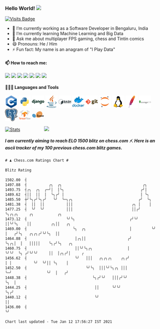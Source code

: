   ### Hello World!  <img src="https://github.com/sciencepal/sciencepal/blob/master/assets/Hi.gif" width="29px">
  [![Visits Badge](https://badges.pufler.dev/visits/sciencepal/sciencepal)](https://badges.pufler.dev/visits/sciencepal/sciencepal)
  
  - 🔭 I’m currently working as a Software Developer in Bengaluru, India
  - 🌱 I’m currently learning Machine Learning and Big Data
  - 💬 Ask me about multiplayer FPS gaming, chess and Tintin comics
  - 😄 Pronouns: He / Him
  - ⚡ Fun fact: My name is an anagram of "I Play Data"
  
  #### 📫 How to reach me:   
  [<img src="https://upload.wikimedia.org/wikipedia/commons/8/83/Steam_icon_logo.svg" width="3.5%"/>](https://steamcommunity.com/id/mongocds/)
  [<img src="https://github.com/sciencepal/sciencepal/blob/master/assets/discord-round.svg" width="3.5%"/>](https://discord.gg/MnUUbHe)
  [<img src="https://img.icons8.com/color/48/000000/twitter.png" width="3.5%"/>](https://twitter.com/sciencepal)
  [<img src="https://img.icons8.com/color/48/000000/linkedin.png" width="3.5%"/>](https://www.linkedin.com/in/adityapal1/)
  [<img src="https://img.icons8.com/fluent/48/000000/facebook-new.png" width="3.5%"/>](https://www.facebook.com/sciencepal/)
  [<img src="https://img.icons8.com/fluent/48/000000/instagram-new.png" width="3.5%"/>](https://www.instagram.com/aditya_sciencepal/)
  <a href="mailto:aditya.pal.science@gmail.com"> <img src="https://img.icons8.com/fluent/48/000000/gmail.png" width="3.5%"/> </a>
  
  #### 👨🏻‍💻 Languages and Tools <br />
  <code><img height="40" src="https://raw.githubusercontent.com/github/explore/80688e429a7d4ef2fca1e82350fe8e3517d3494d/topics/cpp/cpp.png"></code>
  <code><img height="40" src="https://raw.githubusercontent.com/github/explore/80688e429a7d4ef2fca1e82350fe8e3517d3494d/topics/python/python.png"></code>
  <code><img height="40" src="https://raw.githubusercontent.com/github/explore/80688e429a7d4ef2fca1e82350fe8e3517d3494d/topics/django/django.png"></code>
  <code><img height="40" src="https://raw.githubusercontent.com/github/explore/80688e429a7d4ef2fca1e82350fe8e3517d3494d/topics/java/java.png"></code>
  <code><img height="40" src="https://raw.githubusercontent.com/github/explore/80688e429a7d4ef2fca1e82350fe8e3517d3494d/topics/bash/bash.png"></code>
  <code><img height="40" src="https://raw.githubusercontent.com/github/explore/80688e429a7d4ef2fca1e82350fe8e3517d3494d/topics/docker/docker.png"></code>
  <code><img height="40" src="https://raw.githubusercontent.com/github/explore/80688e429a7d4ef2fca1e82350fe8e3517d3494d/topics/git/git.png"></code>
  <code><img height="40" src="https://raw.githubusercontent.com/github/explore/80688e429a7d4ef2fca1e82350fe8e3517d3494d/topics/jupyter-notebook/jupyter-notebook.png"></code>
  <code><img height="40" src="https://raw.githubusercontent.com/github/explore/80688e429a7d4ef2fca1e82350fe8e3517d3494d/topics/linux/linux.png"></code>
  <code><img height="40" src="https://raw.githubusercontent.com/github/explore/80688e429a7d4ef2fca1e82350fe8e3517d3494d/topics/maven/maven.png"></code>
  <code><img height="40" src="https://raw.githubusercontent.com/github/explore/80688e429a7d4ef2fca1e82350fe8e3517d3494d/topics/mongodb/mongodb.png"></code>
  <code><img height="40" src="https://raw.githubusercontent.com/github/explore/80688e429a7d4ef2fca1e82350fe8e3517d3494d/topics/postgresql/postgresql.png"></code>
  <code><img height="40" src="https://raw.githubusercontent.com/github/explore/80688e429a7d4ef2fca1e82350fe8e3517d3494d/topics/tensorflow/tensorflow.png"></code>
  <code><img height="40" src="https://raw.githubusercontent.com/github/explore/80688e429a7d4ef2fca1e82350fe8e3517d3494d/topics/scikit-learn/scikit-learn.png"></code>
  
  [![Stats](https://github-readme-stats.vercel.app/api?username=sciencepal&show_icons=true&theme=radical)](https://github-readme-stats.vercel.app/api?username=sciencepal&show_icons=true&theme=radical)&nbsp; &nbsp; &nbsp; &nbsp; &nbsp; &nbsp; &nbsp; &nbsp; &nbsp; &nbsp; <img src="https://github.com/sciencepal/sciencepal/blob/master/assets/saved.gif" width="195">
  
  ##### I am currently aiming to reach ELO 1500 blitz on chess.com ⚡. Here is an ascii tracker of my 100 previous chess.com blitz games.

  ```
  # ♟︎ Chess.com Ratings Chart #
  
  Blitz Rating

 1502.00  ┤
 1497.88  ┤          ╭╮  ╭╮                                     ╭╮
 1493.75  ┤╭╮  ╭╮  ╭─╯│  │╰╮                                   ╭╯│
 1489.62  ┤││  ││  │  ╰╮╭╯ │                                   │ ╰╮
 1485.50  ┼╯╰╮╭╯╰╮╭╯   ╰╯  ╰─╮╭╮                              ╭╯  ╰╮
 1481.38  ┤  ││  ││          │││                           ╭╮ │    │
 1477.25  ┤  ╰╯  ╰╯          │││                           ││╭╯    ╰╮╭╮╭╮     ╭╮           ╭╮
 1473.12  ┤                  ╰╯╰╮                         ╭╯╰╯      ││╰╯╰╮    ││         ╭╮││   ╭╮
 1469.00  ┤                     ╰╮  ╭╮                    │         ╰╯   │   ╭╯╰╮   ╭╮╭╮╭╯╰╯╰╮  ││
 1464.88  ┤                      │╭╮││                   ╭╯              ╰╮╭╮│  │   │││││    ╰╮╭╯╰╮   ╭╮
 1460.75  ┤                      ││╰╯╰╮╭╮                │                ╰╯╰╯  ╰╮ ╭╯╰╯╰╯     ││  │╭╮╭╯│     ╭
 1456.62  ┤                      ╰╯   │││   ╭╮╭╮╭╮    ╭╮╭╯                       │ │          ╰╯  ╰╯││ ╰╮    │
 1452.50  ┤                           ╰╯╰╮  │││╰╯╰╮╭╮ │││                        ╰─╯                ╰╯  │   ╭╯
 1448.38  ┤                              ╰╮╭╯╰╯   │││╭╯╰╯                                               ╰╮  │
 1444.25  ┤                               ││      ╰╯╰╯                                                   ╰╮╭╯
 1440.12  ┤                               ╰╯                                                              ││
 1436.00  ┤                                                                                               ╰╯

Chart last updated - Tue Jan 12 17:56:27 IST 2021  
  ```
  
